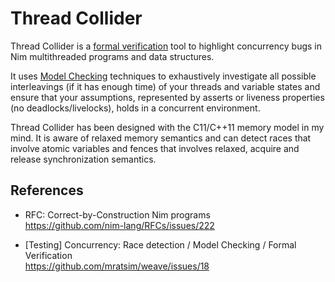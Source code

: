 # Thread Collider

Thread Collider is a [formal verification](https://en.wikipedia.org/wiki/Formal_verification) tool
to highlight concurrency bugs in Nim multithreaded programs and data structures.

It uses [Model Checking](https://en.wikipedia.org/wiki/Model_checking) techniques to exhaustively investigate
all possible interleavings (if it has enough time) of your threads and variable states
and ensure that your assumptions, represented by asserts or liveness properties (no deadlocks/livelocks),
holds in a concurrent environment.

Thread Collider has been designed with the C11/C++11 memory model in my mind. It is aware of relaxed memory semantics
and can detect races that involve atomic variables and fences that involves relaxed, acquire and release synchronization semantics.

## References

- RFC: Correct-by-Construction Nim programs\
  https://github.com/nim-lang/RFCs/issues/222

- \[Testing\] Concurrency: Race detection / Model Checking / Formal Verification\
  https://github.com/mratsim/weave/issues/18
